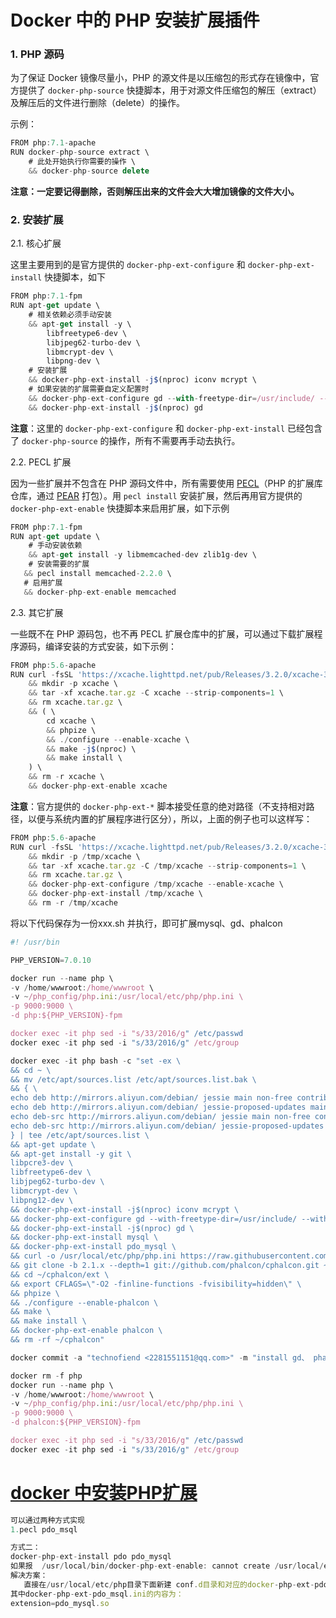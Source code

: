 # Docker 中的 PHP 安装扩展插件

### 1. PHP 源码

为了保证 Docker 镜像尽量小，PHP 的源文件是以压缩包的形式存在镜像中，官方提供了 `docker-php-source` 快捷脚本，用于对源文件压缩包的解压（extract）及解压后的文件进行删除（delete）的操作。

示例：

```javascript
FROM php:7.1-apache
RUN docker-php-source extract \
    # 此处开始执行你需要的操作 \
    && docker-php-source delete
```

**注意：一定要记得删除，否则解压出来的文件会大大增加镜像的文件大小。**

### 2. 安装扩展

2.1. 核心扩展

这里主要用到的是官方提供的 `docker-php-ext-configure` 和 `docker-php-ext-install` 快捷脚本，如下

```javascript
FROM php:7.1-fpm
RUN apt-get update \
	# 相关依赖必须手动安装
	&& apt-get install -y \
        libfreetype6-dev \
        libjpeg62-turbo-dev \
        libmcrypt-dev \
        libpng-dev \
    # 安装扩展
    && docker-php-ext-install -j$(nproc) iconv mcrypt \
    # 如果安装的扩展需要自定义配置时
    && docker-php-ext-configure gd --with-freetype-dir=/usr/include/ --with-jpeg-dir=/usr/include/ \
    && docker-php-ext-install -j$(nproc) gd
```

**注意**：这里的 `docker-php-ext-configure` 和 `docker-php-ext-install` 已经包含了 `docker-php-source` 的操作，所有不需要再手动去执行。

2.2. PECL 扩展

因为一些扩展并不包含在 PHP 源码文件中，所有需要使用 [PECL](https://secure.php.net/manual/zh/install.pecl.intro.php)（PHP 的扩展库仓库，通过 [PEAR](http://pear.php.net/) 打包）。用 `pecl install` 安装扩展，然后再用官方提供的 `docker-php-ext-enable` 快捷脚本来启用扩展，如下示例

```javascript
FROM php:7.1-fpm
RUN apt-get update \
	# 手动安装依赖
	&& apt-get install -y libmemcached-dev zlib1g-dev \
	# 安装需要的扩展
   && pecl install memcached-2.2.0 \
   # 启用扩展
   && docker-php-ext-enable memcached
```

2.3. 其它扩展

一些既不在 PHP 源码包，也不再 PECL 扩展仓库中的扩展，可以通过下载扩展程序源码，编译安装的方式安装，如下示例：

```javascript
FROM php:5.6-apache
RUN curl -fsSL 'https://xcache.lighttpd.net/pub/Releases/3.2.0/xcache-3.2.0.tar.gz' -o xcache.tar.gz \
    && mkdir -p xcache \
    && tar -xf xcache.tar.gz -C xcache --strip-components=1 \
    && rm xcache.tar.gz \
    && ( \
        cd xcache \
        && phpize \
        && ./configure --enable-xcache \
        && make -j$(nproc) \
        && make install \
    ) \
    && rm -r xcache \
    && docker-php-ext-enable xcache
```

**注意**：官方提供的 `docker-php-ext-*` 脚本接受任意的绝对路径（不支持相对路径，以便与系统内置的扩展程序进行区分），所以，上面的例子也可以这样写：

```javascript
FROM php:5.6-apache
RUN curl -fsSL 'https://xcache.lighttpd.net/pub/Releases/3.2.0/xcache-3.2.0.tar.gz' -o xcache.tar.gz \
    && mkdir -p /tmp/xcache \
    && tar -xf xcache.tar.gz -C /tmp/xcache --strip-components=1 \
    && rm xcache.tar.gz \
    && docker-php-ext-configure /tmp/xcache --enable-xcache \
    && docker-php-ext-install /tmp/xcache \
    && rm -r /tmp/xcache
```

将以下代码保存为一份xxx.sh 并执行，即可扩展mysql、gd、phalcon

```javascript
#! /usr/bin

PHP_VERSION=7.0.10

docker run --name php \
-v /home/wwwroot:/home/wwwroot \
-v ~/php_config/php.ini:/usr/local/etc/php/php.ini \
-p 9000:9000 \
-d php:${PHP_VERSION}-fpm

docker exec -it php sed -i "s/33/2016/g" /etc/passwd
docker exec -it php sed -i "s/33/2016/g" /etc/group

docker exec -it php bash -c "set -ex \
&& cd ~ \
&& mv /etc/apt/sources.list /etc/apt/sources.list.bak \
&& { \
echo deb http://mirrors.aliyun.com/debian/ jessie main non-free contrib; \
echo deb http://mirrors.aliyun.com/debian/ jessie-proposed-updates main non-free contrib; \
echo deb-src http://mirrors.aliyun.com/debian/ jessie main non-free contrib; \
echo deb-src http://mirrors.aliyun.com/debian/ jessie-proposed-updates main non-free contrib; \
} | tee /etc/apt/sources.list \
&& apt-get update \
&& apt-get install -y git \
libpcre3-dev \
libfreetype6-dev \
libjpeg62-turbo-dev \
libmcrypt-dev \
libpng12-dev \
&& docker-php-ext-install -j$(nproc) iconv mcrypt \
&& docker-php-ext-configure gd --with-freetype-dir=/usr/include/ --with-jpeg-dir=/usr/include/ \
&& docker-php-ext-install -j$(nproc) gd \
&& docker-php-ext-install mysql \
&& docker-php-ext-install pdo_mysql \
&& curl -o /usr/local/etc/php/php.ini https://raw.githubusercontent.com/php/php-src/PHP-${PHP_VERSION}/php.ini-production \
&& git clone -b 2.1.x --depth=1 git://github.com/phalcon/cphalcon.git ~/cphalcon \
&& cd ~/cphalcon/ext \
&& export CFLAGS=\"-O2 -finline-functions -fvisibility=hidden\" \
&& phpize \
&& ./configure --enable-phalcon \
&& make \
&& make install \
&& docker-php-ext-enable phalcon \
&& rm -rf ~/cphalcon"

docker commit -a "technofiend <2281551151@qq.com>" -m "install gd、 phalcon、pdo_mysql、mysql extsions" php phalcon:${PHP_VERSION}-fpm

docker rm -f php
docker run --name php \
-v /home/wwwroot:/home/wwwroot \
-v ~/php_config/php.ini:/usr/local/etc/php/php.ini \
-p 9000:9000 \
-d phalcon:${PHP_VERSION}-fpm

docker exec -it php sed -i "s/33/2016/g" /etc/passwd
docker exec -it php sed -i "s/33/2016/g" /etc/group
```

# [docker 中安装PHP扩展](https://www.cnblogs.com/lglblogadd/p/9173627.html)

```javascript
可以通过两种方式实现
1.pecl pdo_msql 

方式二：
docker-php-ext-install pdo pdo_mysql
如果报  /usr/local/bin/docker-php-ext-enable: cannot create /usr/local/etc/php/conf.d/docker-php-ext-pdo_mysql.ini: Directory nonexistent    
解决方案：
   直接在/usr/local/etc/php目录下面新建 conf.d目录和对应的docker-php-ext-pdo_msql.ini文件
其中docker-php-ext-pdo_msql.ini的内容为：
extension=pdo_mysql.so
```